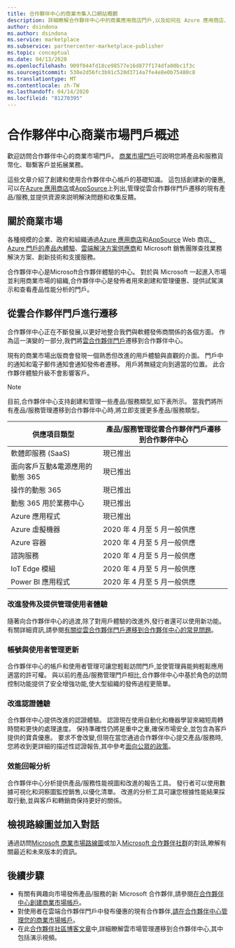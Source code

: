 ```yaml
---
title: 合作夥伴中心的商業市集入口網站概觀
description: 詳細瞭解合作夥伴中心中的商業應用商店門戶,以及如何在 Azure 應用商店、AppSource 和雲端解決方案供應商 (CSP) 計畫上列出和銷售優惠。
author: dsindona
ms.author: dsindona
ms.service: marketplace
ms.subservice: partnercenter-marketplace-publisher
ms.topic: conceptual
ms.date: 04/13/2020
ms.openlocfilehash: 909f044fd18ce98577e16d877f174dfa00bc1f3c
ms.sourcegitcommit: 530e2d56fc3b91c520d3714a7fe4e8e0b75480c8
ms.translationtype: MT
ms.contentlocale: zh-TW
ms.lasthandoff: 04/14/2020
ms.locfileid: "81270395"
---
```

# <a name="overview-of-the-commercial-marketplace-portal-in-partner-center"></a>合作夥伴中心商業市場門戶概述

歡迎訪問合作夥伴中心的商業市場門戶。 [商業市場門戶](https://partner.microsoft.com/dashboard/commercial-marketplace/)可説明您將產品和服務貨幣化、聯繫客戶並拓展業務。

這些文章介紹了創建和使用合作夥伴中心帳戶的基礎知識。 這包括創建新的優惠,可以在[Azure 應用商店](https://azuremarketplace.microsoft.com/)或[AppSource](https://appsource.microsoft.com/)上列出,管理從雲合作夥伴門戶遷移的現有產品/服務,並提供資源來説明解決問題和收集反饋。

## <a name="about-the-commercial-marketplace"></a>關於商業市場

各種規模的企業、政府和組織通過[Azure 應用商店](https://azuremarketplace.microsoft.com/)和[AppSource](https://appsource.microsoft.com/) Web 商店[、Azure 門戶的產品內體驗](https://portal.azure.com)、[雲端解決方案供應商](https://partner.microsoft.com/cloud-solution-provider)和 Microsoft 銷售團隊查找業務解決方案、創新技術和支援服務。

合作夥伴中心是Microsoft合作夥伴體驗的中心。 對於與 Microsoft 一起進入市場並利用商業市場的組織,合作夥伴中心是發佈者用來創建和管理優惠、提供試駕演示和查看產品性能分析的門戶。

## <a name="migration-from-cloud-partner-portal"></a>從雲合作夥伴門戶進行遷移

合作夥伴中心正在不斷發展,以更好地整合我們與軟體發佈商關係的各個方面。 作為這一演變的一部分,我們將[雲合作夥伴門戶](https://cloudpartner.azure.com/)遷移到合作夥伴中心。

現有的商業市場出版商會發現一個熟悉但改進的用戶體驗與直觀的介面。 門戶中的通知和電子郵件通知會通知發佈者遷移。 用戶將無縫定向到適當的位置。 此合作夥伴體驗升級不會影響客戶。

>[!NOTE]
>目前,合作夥伴中心支持創建和管理一些產品/服務類型,如下表所示。 當我們將所有產品/服務管理遷移到合作夥伴中心時,將立即支援更多產品/服務類型。

|供應項目類型  |產品/服務管理從雲合作夥伴門戶遷移到合作夥伴中心  |
|---------|---------|
|軟體即服務 (SaaS)     | 現已推出       |
|面向客戶互動&電源應用的動態 365     | 現已推出         |
|操作的動態 365     | 現已推出        |
|動態 365 用於業務中心     | 現已推出        |
|Azure 應用程式     | 現已推出        |
|Azure 虛擬機器     | 2020 年 4 月至 5 月一般供應        |
|Azure 容器     | 2020 年 4 月至 5 月一般供應        |
|諮詢服務     | 2020 年 4 月至 5 月一般供應        |
|IoT Edge 模組     | 2020 年 4 月至 5 月一般供應        |
|Power BI 應用程式    | 2020 年 4 月至 5 月一般供應        |

### <a name="improvements-on-publishing-and-offer-management-user-experience"></a>改進發佈及提供管理使用者體驗

隨著向合作夥伴中心的過渡,除了對用戶體驗的改進外,發行者還可以使用新功能。  有關詳細資訊,請參閱[有關從雲合作夥伴門戶遷移到合作夥伴中心的常見問題](https://docs.microsoft.com/azure/marketplace/cloud-partner-portal-orig/cloud-partner-portal-migration-faq)。

### <a name="account-and-user-management-updates"></a>帳號與使用者管理更新

合作夥伴中心的帳戶和使用者管理可讓您輕鬆訪問門戶,並使管理員能夠輕鬆應用適當的許可權。 與以前的產品/服務管理門戶相比,合作夥伴中心中基於角色的訪問控制功能提供了安全增強功能,使大型組織的發佈過程更簡單。

### <a name="improved-certification-experience"></a>改進認證體驗

合作夥伴中心提供改進的認證體驗。 認證現在使用自動化和機器學習來縮短周轉時間和更快的處理速度。 保持準確性仍將是重中之重,確保市場安全,並包含為客戶提供的寶貴優惠。 要求不會改變,但現在當您通過合作夥伴中心提交產品/服務時,您將收到更詳細的描述性認證報告,其中參考[面向公眾的政策](https://docs.microsoft.com/legal/marketplace/certification-policies)。

### <a name="analytics-for-performance-reporting"></a>效能回報分析

合作夥伴中心分析提供產品/服務性能視圖和改進的報告工具。 發行者可以使用數據可視化和洞察圖監控銷售,以優化清單。 改進的分析工具可讓您根據性能結果採取行動,並與客戶和轉銷商保持更好的關係。

## <a name="view-the-roadmap-and-join-the-conversation"></a>檢視路線圖並加入對話

通過訪問[Microsoft 商業市場路線圖](https://docs.microsoft.com/azure/marketplace/marketplace-roadmap)或加入[Microsoft 合作夥伴社群](https://www.microsoftpartnercommunity.com/)的對話,瞭解有關最近和未來版本的資訊。

## <a name="next-steps"></a>後續步驟

- 有關有興趣向市場發佈產品/服務的新 Microsoft 合作夥伴,請參閱[在合作夥伴中心創建商業市場帳戶](https://docs.microsoft.com/azure/marketplace/partner-center-portal/create-account)。
- 對使用者在雲端合作夥伴門戶中發布優惠的現有合作夥伴,[請在合作夥伴中心管理您的商業市場帳戶](https://docs.microsoft.com/azure/marketplace/partner-center-portal/manage-account)。
- 在此[合作夥伴社區博客文章](https://www.microsoftpartnercommunity.com/t5/Azure-Marketplace-and-AppSource/Cloud-Marketplace-In-Partner-Center/m-p/9738#M293)中,詳細瞭解雲市場管理遷移到合作夥伴中心,其中包括演示視頻。
